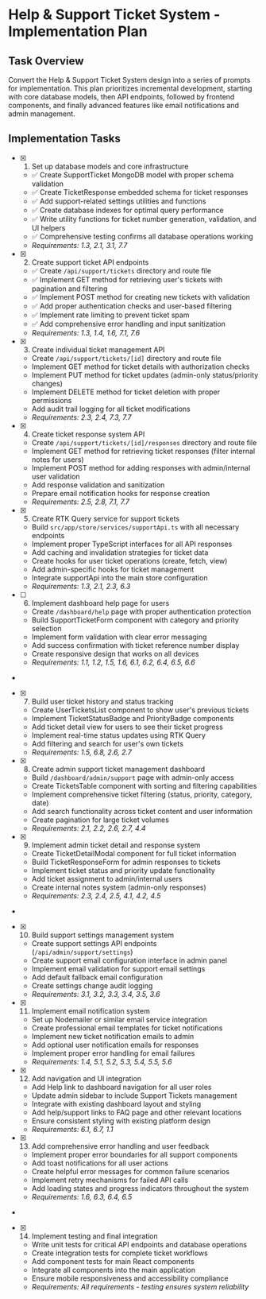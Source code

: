 # Help & Support Ticket System - Implementation Plan

## Task Overview

Convert the Help & Support Ticket System design into a series of prompts for implementation. This plan prioritizes incremental development, starting with core database models, then API endpoints, followed by frontend components, and finally advanced features like email notifications and admin management.

## Implementation Tasks

- [x] 1. Set up database models and core infrastructure

  - ✅ Create SupportTicket MongoDB model with proper schema validation
  - ✅ Create TicketResponse embedded schema for ticket responses
  - ✅ Add support-related settings utilities and functions
  - ✅ Create database indexes for optimal query performance
  - ✅ Write utility functions for ticket number generation, validation, and UI helpers
  - ✅ Comprehensive testing confirms all database operations working
  - _Requirements: 1.3, 2.1, 3.1, 7.7_

- [x] 2. Create support ticket API endpoints

  - ✅ Create `/api/support/tickets` directory and route file
  - ✅ Implement GET method for retrieving user's tickets with pagination and filtering
  - ✅ Implement POST method for creating new tickets with validation
  - ✅ Add proper authentication checks and user-based filtering
  - ✅ Implement rate limiting to prevent ticket spam
  - ✅ Add comprehensive error handling and input sanitization
  - _Requirements: 1.3, 1.4, 1.6, 7.1, 7.6_

- [x] 3. Create individual ticket management API

  - Create `/api/support/tickets/[id]` directory and route file
  - Implement GET method for ticket details with authorization checks
  - Implement PUT method for ticket updates (admin-only status/priority changes)
  - Implement DELETE method for ticket deletion with proper permissions
  - Add audit trail logging for all ticket modifications
  - _Requirements: 2.3, 2.4, 7.3, 7.7_

- [x] 4. Create ticket response system API

  - Create `/api/support/tickets/[id]/responses` directory and route file
  - Implement GET method for retrieving ticket responses (filter internal notes for users)
  - Implement POST method for adding responses with admin/internal user validation
  - Add response validation and sanitization
  - Prepare email notification hooks for response creation
  - _Requirements: 2.5, 2.8, 7.1, 7.7_

- [x] 5. Create RTK Query service for support tickets

  - Build `src/app/store/services/supportApi.ts` with all necessary endpoints
  - Implement proper TypeScript interfaces for all API responses
  - Add caching and invalidation strategies for ticket data
  - Create hooks for user ticket operations (create, fetch, view)
  - Add admin-specific hooks for ticket management
  - Integrate supportApi into the main store configuration
  - _Requirements: 1.3, 2.1, 2.3, 6.3_

- [ ] 6. Implement dashboard help page for users

  - Create `/dashboard/help` page with proper authentication protection
  - Build SupportTicketForm component with category and priority selection
  - Implement form validation with clear error messaging
  - Add success confirmation with ticket reference number display
  - Create responsive design that works on all devices
  - _Requirements: 1.1, 1.2, 1.5, 1.6, 6.1, 6.2, 6.4, 6.5, 6.6_

-

- [x] 7. Build user ticket history and status tracking

  - Create UserTicketsList component to show user's previous tickets
  - Implement TicketStatusBadge and PriorityBadge components
  - Add ticket detail view for users to see their ticket progress
  - Implement real-time status updates using RTK Query
  - Add filtering and search for user's own tickets
  - _Requirements: 1.5, 6.8, 2.6, 2.7_

- [x] 8. Create admin support ticket management dashboard

  - Build `/dashboard/admin/support` page with admin-only access
  - Create TicketsTable component with sorting and filtering capabilities
  - Implement comprehensive ticket filtering (status, priority, category, date)
  - Add search functionality across ticket content and user information
  - Create pagination for large ticket volumes
  - _Requirements: 2.1, 2.2, 2.6, 2.7, 4.4_

- [x] 9. Implement admin ticket detail and response system

  - Create TicketDetailModal component for full ticket information
  - Build TicketResponseForm for admin responses to tickets
  - Implement ticket status and priority update functionality
  - Add ticket assignment to admin/internal users
  - Create internal notes system (admin-only responses)
  - _Requirements: 2.3, 2.4, 2.5, 4.1, 4.2, 4.5_

-

- [x] 10. Build support settings management system

  - Create support settings API endpoints (`/api/admin/support/settings`)
  - Create support email configuration interface in admin panel
  - Implement email validation for support email settings
  - Add default fallback email configuration
  - Create settings change audit logging
  - _Requirements: 3.1, 3.2, 3.3, 3.4, 3.5, 3.6_

- [x] 11. Implement email notification system

  - Set up Nodemailer or similar email service integration
  - Create professional email templates for ticket notifications
  - Implement new ticket notification emails to admin
  - Add optional user notification emails for responses
  - Implement proper error handling for email failures
  - _Requirements: 1.4, 5.1, 5.2, 5.3, 5.4, 5.5, 5.6_

- [x] 12. Add navigation and UI integration

  - Add Help link to dashboard navigation for all user roles
  - Update admin sidebar to include Support Tickets management
  - Integrate with existing dashboard layout and styling
  - Add help/support links to FAQ page and other relevant locations
  - Ensure consistent styling with existing platform design
  - _Requirements: 6.1, 6.7, 1.1_

- [x] 13. Add comprehensive error handling and user feedback

  - Implement proper error boundaries for all support components
  - Add toast notifications for all user actions
  - Create helpful error messages for common failure scenarios
  - Implement retry mechanisms for failed API calls
  - Add loading states and progress indicators throughout the system
  - _Requirements: 1.6, 6.3, 6.4, 6.5_

-

- [x] 14. Implement testing and final integration

  - Write unit tests for critical API endpoints and database operations
  - Create integration tests for complete ticket workflows
  - Add component tests for main React components
  - Integrate all components into the main application
  - Ensure mobile responsiveness and accessibility compliance
  - _Requirements: All requirements - testing ensures system reliability_
